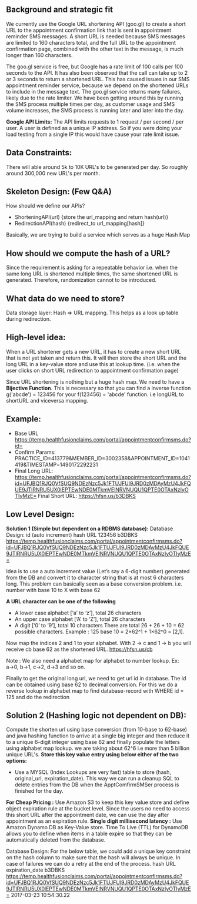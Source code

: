 ## Background and strategic fit
We currently use the Google URL shortening API (goo.gl) to create a short URL to the appointment confirmation link that is sent in appointment reminder SMS messages.  A short URL is needed because SMS messages are limited to 160 characters total, and the full URL to the appointment confirmation page, combined with the other text in the message, is much longer than 160 characters.

The goo.gl service is free, but Google has a rate limit of 100 calls per 100 seconds to the API.  It has also been observed that the call can take up to 2 or 3 seconds to return a shortened URL.  This has caused issues in our SMS appointment reminder service, because we depend on the shortened URLs to include in the message text.  The goo.gl service returns many failures, likely due to the rate limiter.  We have been getting around this by running the SMS process multiple times per day, as customer usage and SMS volume increases, the SMS process is running later and later into the day.

**Google API Limits:**
The API limits requests to 1 request / per second / per user. A user is defined as a unique IP address. So if you were doing your load testing from a single IP this would have cause your rate limit issue.

## Data Constraints:
There will able around 5k to 10K URL's to be generated per day. So roughly around 300,000 new URL's per month.

## Skeleton Design: (Few Q&A)
How should we define our APIs?
* ShorteningAPI(url) {store the url_mapping and return hash(url)}
* RedirectionAPI(hash) {redirect_to url_mapping[hash]}

Basically, we are trying to build a service which serves as a huge Hash Map
## How should we compute the hash of a URL?

Since the requirement is asking for a repeatable behavior i.e.  when the same long URL is shortened multiple times, the same shortened URL is generated. Therefore, randomization cannot to be introduced.

## What data do we need to store?
Data storage layer: Hash => URL mapping. This helps as a look up table during redirection.

## High-level idea:
When a URL shortener gets a new URL, it has to create a new short URL that is not yet taken and return this. It will then store the short URL and the long URL in a key-value store and use this at lookup time. (i.e. when the user clicks on short URL redirection to appointment confirmation page)

Since URL shortening is nothing but a huge hash map. We need to have a **Bijective Function**. This is necessary so that you can find a inverse function g('abcde') = 123456 for your f(123456) = 'abcde' function. i.e longURL to shortURL and viceversa mapping.
## Example:
* Base URL https://temp.healthfusionclaims.com/portal/appointmentconfirmsms.do?id=
* Confirm Params: PRACTICE_ID=413779&MEMBER_ID=3002358&APPOINTMENT_ID=1041419&TIMESTAMP=1490172292231
* Final Long URL: https://temp.healthfusionclaims.com/portal/appointmentconfirmsms.do?id=UFJBQ1RJQ0VfSUQ9NDEzNzc5Jk1FTUJFUl9JRD0zMDAyMzU4JkFQUE9JTlRNRU5UX0lEPTEwNDE0MTkmVElNRVNUQU1QPTE0OTAxNzIyOTIyMzE=
Final Short URL: https://hfsn.us/b3DBKS

## Low Level Design:
**Solution 1 (Simple but dependent on a RDBMS database):**
Database Design:
id (auto increment)
hash
URL
123456	b3DBKS 	https://temp.healthfusionclaims.com/portal/appointmentconfirmsms.do?id=UFJBQ1RJQ0VfSUQ9NDEzNzc5Jk1FTUJFUl9JRD0zMDAyMzU4JkFQUE9JTlRNRU5UX0lEPTEwNDE0MTkmVElNRVNUQU1QPTE0OTAxNzIyOTIyMzE=

Idea is to use a auto increment value (Let’s say a 6-digit number) generated from the DB and convert it to character string that is at most 6 characters long. This problem can basically seen as a base conversion problem. i.e. number with base 10 to X with base 62

**A URL character can be one of the following**
* A lower case alphabet [‘a’ to ‘z’], total 26 characters
* An upper case alphabet [‘A’ to ‘Z’], total 26 characters
* A digit [‘0’ to ‘9’], total 10 characters
There are total 26 + 26 + 10 = 62 possible characters. 
Example : 125 base 10 = 2×62^1 + 1×62^0 = [2,1]. 

Now map the indices 2 and 1 to your alphabet. With 2 → c and 1 → b you will receive cb base 62 as the shortened URL. https://hfsn.us/cb

Note : We also need a alphabet map for alphabet to number lookup. Ex: a→0, b→1, c→2, d→3 and so on.

Finally to get the original long url, we need to get url id in database. The id can be obtained using base 62 to decimal conversion. For this we do a reverse lookup in alphabet map to find database-record with WHERE id = 125 and do the redirection

## Solution 2 (Hashing logic not dependent on DB):
Compute the shorten url using base conversion (from 10-base to 62-base) and java hashing function to arrive at a single big integer and then reduce it to a unique 6-digit integer using base 62 and finally populate the letters using alphabet map lookup. we are taking about 62^6 i.e more than 5 billion unique URL's.
**Store this key value entry using below either of the two options:**
* Use a MYSQL (Index Lookups are very fast) table to store (hash, original_url, expiration_date). This way we can run a cleanup SQL to delete entries from the DB when the ApptComfirmSMSer process is finished for the day.

**For Cheap Pricing :** Use Amazon S3 to keep this key value store and define object expiration rule at the bucket level. Since the users no need to access this short URL after the appointment date, we can use the day after appointment as an expiration rule.
**Single digit millisecond latency :** Use Amazon Dynamo DB as Key-Value store. Time To Live (TTL) for DynamoDB allows you to define when items in a table expire so that they can be automatically deleted from the database.

Database Design: For the below table, we could add a unique key constraint on the hash column to make sure that the hash will always be unique. In case of failures we can do a retry at the end of the process.
hash
URL
expiration_date
b3DBKS 	https://temp.healthfusionclaims.com/portal/appointmentconfirmsms.do?id=UFJBQ1RJQ0VfSUQ9NDEzNzc5Jk1FTUJFUl9JRD0zMDAyMzU4JkFQUE9JTlRNRU5UX0lEPTEwNDE0MTkmVElNRVNUQU1QPTE0OTAxNzIyOTIyMzE=	2017-03-23 10:54:30.22

